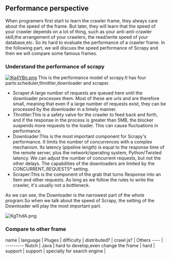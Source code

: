 ## Performance perspective
When programers first start to learn the crawler frame, they always care about the speed of the frame. But later, they will learn that the
speed of your crawler depends on a lot of thing, such as your anti-anti-crawler skill,the arrangement of your crawlers, the read/write speed
of your database,etc. So its hard to evaluate the performance of a crawler frame.
In the following part, we will discuss the speed performance of Scrapy and then we will compare some famous frames.
### Understand the performance of scrapy
[![Kg4YBn.png](https://s2.ax1x.com/2019/10/28/Kg4YBn.png)](https://imgchr.com/i/Kg4YBn)
This is the performance model of scrapy.It has four parts:scheduler,throttler,downloader and scraper.
- Scraper:A large number of requests are queued here until the downloader processes them. Most of these are urls and are therefore small, meaning that even if a large number of requests exist, they can be processed by the downloader in a timely manner.
- Throttler:This is a safety valve for the crawler to feed back and forth, and if the response in the process is greater than 5MB, the blocker suspends more requests to the loader. This can cause fluctuations in performance.
- Downloader:This is the most important component for Scrapy's performance. It limits the number of concurrences with a complex mechanism. Its latency (pipeline length) is equal to the response time of the remote server, plus the network/operating system, Python/Twisted latency. We can adjust the number of concurrent requests, but not the other delays. The capabilities of the downloaders are limited by the CONCURRENT_REQUESTS* setting.
- Scraper:This is the component of the grab that turns Response into an Item and other requests. As long as we follow the rules to write the crawler, it's usually not a bottleneck.

As we can see, the Downloader is the narrowest part of the whole program.So when we talk about the speed of Scrapy, the setting of the Downloader will play the most important part.

![KgThdA.png](https://s2.ax1x.com/2019/10/28/KgThdA.png)

### Compare to other frame
 name | language | Pluges | difficulty | distributed? | crawl js? | Others 
 ---- | ---------
 Nutch | Java | hard to develop,even change the frame | hard | support | support | specially for search engine |
